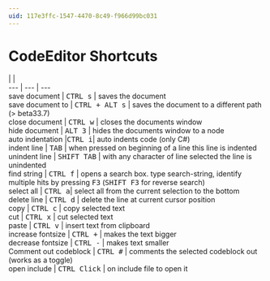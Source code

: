 ```yaml
---
uid: 117e3ffc-1547-4470-8c49-f966d99bc031
---
```


# CodeEditor Shortcuts
   |   |   
--- | --- | ---  
save document | <kbd>CTRL s</kbd> | saves the document  
save document to | <kbd>CTRL + ALT s</kbd> | saves the document to a different path (> beta33.7)  
close document | <kbd>CTRL w</kbd> | closes the documents window  
hide document | <kbd>ALT 3</kbd> | hides the documents window to a node   
auto indentation  |<kbd>CTRL i</kbd>| auto indents code (only C#)  
indent line | <kbd>TAB</kbd> | when pressed on beginning of a line this line is indented  
unindent line | <kbd>SHIFT TAB</kbd> | with any character of line selected the line is unindented  
find string | <kbd>CTRL f</kbd> | opens a search box. type search-string, identify multiple hits by pressing <kbd>F3</kbd> (<kbd>SHIFT F3</kbd> for reverse search)  
select all | <kbd>CTRL a</kbd>| select all from the current selection to the bottom  
delete line | <kbd>CTRL d</kbd> | delete the line at current cursor position  
copy | <kbd>CTRL c</kbd> | copy selected text  
cut | <kbd>CTRL x</kbd> | cut selected text  
paste | <kbd>CTRL v</kbd> | insert text from clipboard  
increase fontsize    | <kbd>CTRL +</kbd> 	| makes the text bigger  
decrease fontsize   | <kbd>CTRL -</kbd> | makes text smaller  
Comment out codeblock    | <kbd>CTRL #</kbd> 	| comments the selected codeblock out (works as a toggle)  
open include | <kbd>CTRL Click</kbd> | on include file to open it  





